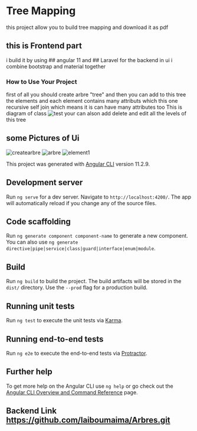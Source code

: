 # Tree Mapping


this project allow you to build tree mapping and download it as pdf

## this is  Frontend part 
i build it by using ## angular 11  and  ## Laravel for the backend 
in ui  i combine bootstrap and material together 
### How to Use Your Project
first of all you should create  arbre "tree" and then you can add to this tree the elements and each element contains many attributs which this one recursive self join which means  it is can have many attributes too 
 This is diagram of class
![test](https://user-images.githubusercontent.com/82281597/121637772-64049a00-ca36-11eb-99cb-2d08d20f165e.jpg)
 your can alson add delete and edit all the levels of this tree
## some Pictures of Ui



![createarbre](https://user-images.githubusercontent.com/82281597/121638023-c362aa00-ca36-11eb-9888-8ceaa4138516.JPG)
![arbre](https://user-images.githubusercontent.com/82281597/121638036-c9588b00-ca36-11eb-8dd6-538f59ab769c.JPG)
![element1](https://user-images.githubusercontent.com/82281597/121638045-ccec1200-ca36-11eb-80e8-c02c6a42bba9.JPG)



This project was generated with [Angular CLI](https://github.com/angular/angular-cli) version 11.2.9.

## Development server

Run `ng serve` for a dev server. Navigate to `http://localhost:4200/`. The app will automatically reload if you change any of the source files.

## Code scaffolding

Run `ng generate component component-name` to generate a new component. You can also use `ng generate directive|pipe|service|class|guard|interface|enum|module`.

## Build

Run `ng build` to build the project. The build artifacts will be stored in the `dist/` directory. Use the `--prod` flag for a production build.

## Running unit tests

Run `ng test` to execute the unit tests via [Karma](https://karma-runner.github.io).

## Running end-to-end tests

Run `ng e2e` to execute the end-to-end tests via [Protractor](http://www.protractortest.org/).

## Further help

To get more help on the Angular CLI use `ng help` or go check out the [Angular CLI Overview and Command Reference](https://angular.io/cli) page.
## Backend Link https://github.com/laiboumaima/Arbres.git

